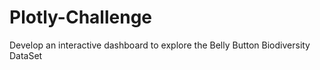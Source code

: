 # Plotly-Challenge
Develop an interactive dashboard to explore the Belly Button Biodiversity DataSet
